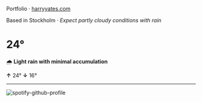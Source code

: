 Portfolio · [harryyates.com](https://harryyates.com)

<!-- WEATHER_START -->
Based in Stockholm · *Expect partly cloudy conditions with rain*

# 24°
🌧️ **Light rain with minimal accumulation**

**↑** 24° **↓** 16°

---
<!-- WEATHER_END -->

<p align="left">
  <a>
    <img src="https://spotify-github-profile.kittinanx.com/api/view?uid=bigbello&cover_image=true&theme=natemoo-re&show_offline=true&background_color=121212&interchange=false&bar_color=53b14f&bar_color_cover=false" alt="spotify-github-profile">
  </a>
</p>